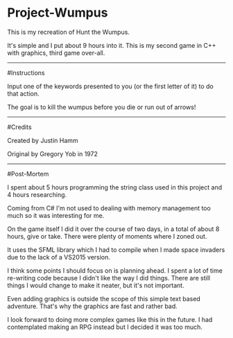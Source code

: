 # Project-Wumpus

This is my recreation of Hunt the Wumpus.


It's simple and I put about 9 hours into it. This is my second game in C++ with graphics, third game over-all.

___
#Instructions

Input one of the keywords presented to you (or the first letter of it) to do that action.


The goal is to kill the wumpus before you die or run out of arrows!

___
#Credits

Created by Justin Hamm


Original by Gregory Yob in 1972

___
#Post-Mortem


I spent about 5 hours programming the string class used in this project and 4 hours researching.


Coming from C# I'm not used to dealing with memory management too much so it was interesting for me.


On the game itself I did it over the course of two days, in a total of about 8 hours, give or take. There were plenty of moments where I zoned out.


It uses the SFML library which I had to compile when I made space invaders due to the lack of a VS2015 version.


I think some points I should focus on is planning ahead. I spent a lot of time re-writing code because I didn't like the way I did things. There are still things I would change to make it neater, but it's not important.


Even adding graphics is outside the scope of this simple text based adventure. That's why the graphics are fast and rather bad.


I look forward to doing more complex games like this in the future. I had contemplated making an RPG instead but I decided it was too much.
